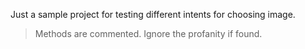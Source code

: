 Just a sample project for testing different intents for choosing image.

>Methods are commented. Ignore the profanity if found.